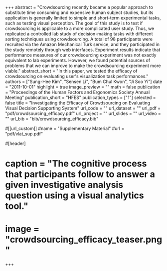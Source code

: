 +++
abstract = "Crowdsourcing recently became a popular approach to substitute time consuming and expensive human subject studies, but its application is generally limited to simple and short-term experimental tasks, such as testing visual perception. The goal of this study is to test if crowdsourcing is applicable to a more complicated user study. Thus, we replicated a controlled lab study of decision-making tasks with different sorting techniques using crowdsourcing. A total of 98 participants were recruited via the Amazon Mechanical Turk service, and they participated in the study remotely through web interfaces. Experiment results indicate that performance measures of our crowdsourcing experiment was not exactly equivalent to lab experiments. However, we found potential sources of problems that we can improve to make the crowdsourcing experiment more viable."
abstract_short = "In this paper, we tested the efficacy of crowdsourcing on evaluating user's visualization task performances."
authors = ["Sung-Hee Kim", "Sensen Li", "Bum Chul Kwon", "Ji Soo Yi"]
date = "2011-10-01"
highlight = true
image_preview = ""
math = false
publication = "Proceedings of the Human Factors and Ergonomics Society Annual Meeting"
publication_short = "HFES"
publication_types = ["1"]
selected = false
title = "Investigating the Efficacy of Crowdsourcing on Evaluating Visual Decision Supporting System"
url_code = ""
url_dataset = ""
url_pdf = "pdf/crowdsourcing_efficacy.pdf"
url_project = ""
url_slides = ""
url_video = ""
url_bib = "bib/crowdsourcing_efficacy.bib"

#[[url_custom]]
#name = "Supplementary Material"
#url = "pdf/vlat_sup.pdf"

#[header]
#  caption = "The cognitive process that participants follow to answer a given investigative analysis question using a visual analytics tool."
#  image = "crowdsourcing_efficacy_teaser.png"

+++

